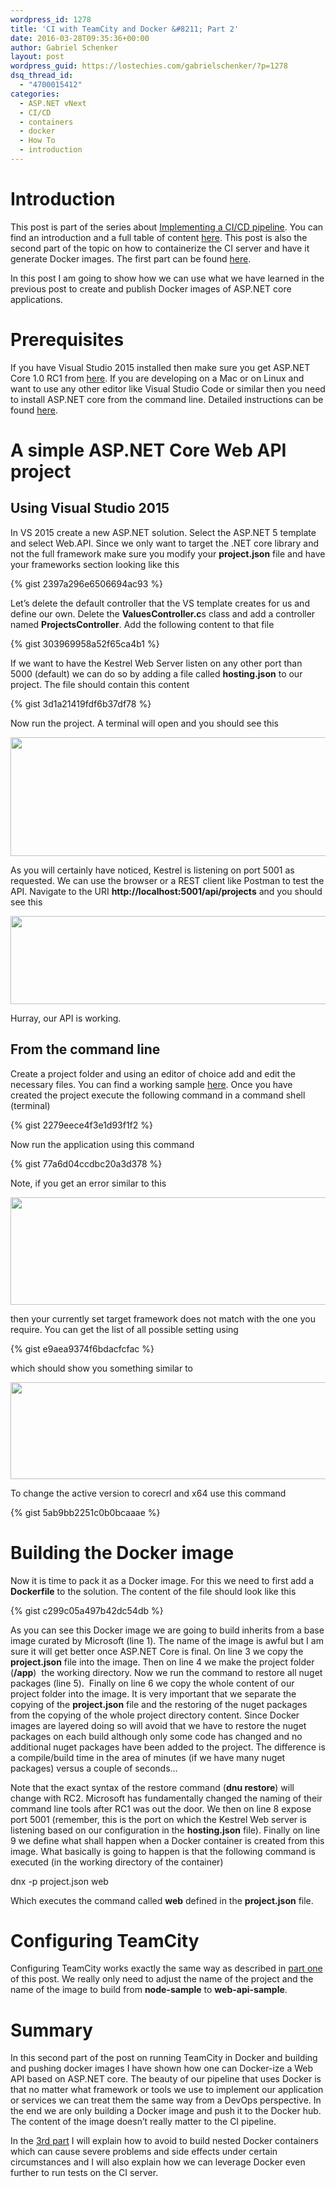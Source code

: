 ```yaml
---
wordpress_id: 1278
title: 'CI with TeamCity and Docker &#8211; Part 2'
date: 2016-03-28T09:35:36+00:00
author: Gabriel Schenker
layout: post
wordpress_guid: https://lostechies.com/gabrielschenker/?p=1278
dsq_thread_id:
  - "4700015412"
categories:
  - ASP.NET vNext
  - CI/CD
  - containers
  - docker
  - How To
  - introduction
---
```

# Introduction

This post is part of the series about [Implementing a CI/CD pipeline](https://lostechies.com/gabrielschenker/2016/01/23/implementing-a-cicd-pipeline/ "Implementing a CI/CD pipeline"). You can find an introduction and a full table of content [here](https://lostechies.com/gabrielschenker/2016/01/23/implementing-a-cicd-pipeline/ "Implementing a CI/CD pipeline"). This post is also the second part of the topic on how to containerize the CI server and have it generate Docker images. The first part can be found [here](https://lostechies.com/gabrielschenker/2016/03/22/ci-with-teamcity-and-docker/ "CI with TeamCity and Docker").

In this post I am going to show how we can use what we have learned in the previous post to create and publish Docker images of ASP.NET core applications.

# Prerequisites

If you have Visual Studio 2015 installed then make sure you get ASP.NET Core 1.0 RC1 from [here](https://get.asp.net/). If you are developing on a Mac or on Linux and want to use any other editor like Visual Studio Code or similar then you need to install ASP.NET core from the command line. Detailed instructions can be found [here](https://docs.asp.net/en/latest/getting-started/index.html).

# A simple ASP.NET Core Web API project

## Using Visual Studio 2015

In VS 2015 create a new ASP.NET solution. Select the ASP.NET 5 template and select Web.API. Since we only want to target the .NET core library and not the full framework make sure you modify your **project.json** file and have your frameworks section looking like this

{% gist 2397a296e6506694ac93 %}

Let&#8217;s delete the default controller that the VS template creates for us and define our own. Delete the **ValuesController.c**s class and add a controller named **ProjectsController**. Add the following content to that file

{% gist 303969958a52f65ca4b1 %}

If we want to have the Kestrel Web Server listen on any other port than 5000 (default) we can do so by adding a file called **hosting.json** to our project. The file should contain this content

{% gist 3d1a21419fdf6b37df78 %}

Now run the project. A terminal will open and you should see this

[<img class="alignnone  wp-image-1279" title="RunWebApi" src="https://lostechies.com/gabrielschenker/files/2016/03/RunWebApi.png" alt="" width="614" height="190" />](https://lostechies.com/gabrielschenker/files/2016/03/RunWebApi.png)

As you will certainly have noticed, Kestrel is listening on port 5001 as requested. We can use the browser or a REST client like Postman to test the API. Navigate to the URI **http://localhost:5001/api/projects** and you should see this

[<img class="alignnone size-full wp-image-1280" title="ProjectsEndpoint" src="https://lostechies.com/gabrielschenker/files/2016/03/ProjectsEndpoint.png" alt="" width="591" height="141" />](https://lostechies.com/gabrielschenker/files/2016/03/ProjectsEndpoint.png)

Hurray, our API is working.

## From the command line

Create a project folder and using an editor of choice add and edit the necessary files. You can find a working sample [here](https://github.com/gnschenker/web-api-sample). Once you have created the project execute the following command in a command shell (terminal)

{% gist 2279eece4f3e1d93f1f2 %}

Now run the application using this command

{% gist 77a6d04ccdbc20a3d378 %}

Note, if you get an error similar to this

[<img class="alignnone  wp-image-1298" title="wrong-framework" src="https://lostechies.com/gabrielschenker/files/2016/03/wrong-framework.png" alt="" width="897" height="172" />](https://lostechies.com/gabrielschenker/files/2016/03/wrong-framework.png)

then your currently set target framework does not match with the one you require. You can get the list of all possible setting using

{% gist e9aea9374f6bdacfcfac %}

which should show you something similar to

[<img class="alignnone  wp-image-1297" title="list-of-frameworks" src="https://lostechies.com/gabrielschenker/files/2016/03/list-of-frameworks1.png" alt="" width="714" height="155" />](https://lostechies.com/gabrielschenker/files/2016/03/list-of-frameworks1.png)

To change the active version to corecrl and x64 use this command

{% gist 5ab9bb2251c0b0bcaaae %}

# Building the Docker image

Now it is time to pack it as a Docker image. For this we need to first add a **Dockerfile** to the solution. The content of the file should look like this

{% gist c299c05a497b42dc54db %}

As you can see this Docker image we are going to build inherits from a base image curated by Microsoft (line 1). The name of the image is awful but I am sure it will get better once ASP.NET Core is final. On line 3 we copy the **project.json** file into the image. Then on line 4 we make the project folder (**/app**)  the working directory. Now we run the command to restore all nuget packages (line 5).  Finally on line 6 we copy the whole content of our project folder into the image. It is very important that we separate the copying of the **project.json** file and the restoring of the nuget packages from the copying of the whole project directory content. Since Docker images are layered doing so will avoid that we have to restore the nuget packages on each build although only some code has changed and no additional nuget packages have been added to the project. The difference is a compile/build time in the area of minutes (if we have many nuget packages) versus a couple of seconds&#8230;

Note that the exact syntax of the restore command (**dnu restore**) will change with RC2. Microsoft has fundamentally changed the naming of their command line tools after RC1 was out the door. We then on line 8 expose port 5001 (remember, this is the port on which the Kestrel Web server is listening based on our configuration in the **hosting.json** file). Finally on line 9 we define what shall happen when a Docker container is created from this image. What basically is going to happen is that the following command is executed (in the working directory of the container)

dnx -p project.json web

Which executes the command called **web** defined in the **project.json** file.

# Configuring TeamCity

Configuring TeamCity works exactly the same way as described in [part one](https://lostechies.com/gabrielschenker/2016/03/22/ci-with-teamcity-and-docker/ "CI with TeamCity and Docker – Part 2") of this post. We really only need to adjust the name of the project and the name of the image to build from **node-sample** to **web-api-sample**.

# Summary

In this second part of the post on running TeamCity in Docker and building and pushing docker images I have shown how one can Docker-ize a Web API based on ASP.NET core. The beauty of our pipeline that uses Docker is that no matter what framework or tools we use to implement our application or services we can treat them the same way from a DevOps perspective. In the end we are only building a Docker image and push it to the Docker hub. The content of the image doesn&#8217;t really matter to the CI pipeline.

In the [3rd part](https://lostechies.com/gabrielschenker/2016/04/01/ci-with-teamcity-and-docker-part-3/ "CI with TeamCity and Docker – Part 3") I will explain how to avoid to build nested Docker containers which can cause severe problems and side effects under certain circumstances and I will also explain how we can leverage Docker even further to run tests on the CI server.
